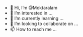 - 👋 Hi, I’m @Moktaralam
- 👀 I’m interested in ...
- 🌱 I’m currently learning ...
- 💞️ I’m looking to collaborate on ...
- 📫 How to reach me ...

<!---
Moktaralam/Moktaralam is a ✨ special ✨ repository because its `README.md` (this file) appears on your GitHub profile.
You can click the Preview link to take a look at your changes.
--->
